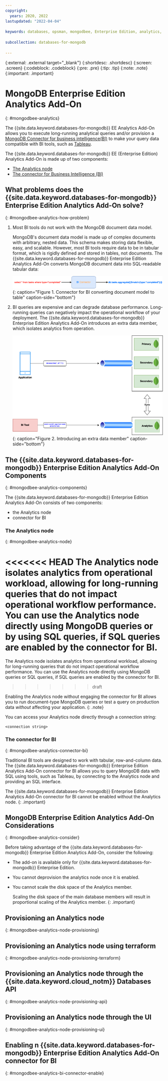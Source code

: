 ```yaml
---
copyright:
  years: 2020, 2022
lastupdated: "2022-04-04"

keywords: databases, opsman, mongodbee, Enterprise Edition, analytics, bi connector

subcollection: databases-for-mongodb

---
```


{:external: .external target="_blank"}
{:shortdesc: .shortdesc}
{:screen: .screen}
{:codeblock: .codeblock}
{:pre: .pre}
{:tip: .tip}
{:note: .note}
{:important: .important}

# MongoDB Enterprise Edition Analytics Add-On
{: #mongodbee-analytics}

The {{site.data.keyword.databases-for-mongodb}} EE Analytics Add-On allows you to execute long-running analytical queries and/or provision a [MongoDB Connector for business intelligence(BI)](https://docs.mongodb.com/bi-connector/current/) to make your query data compatible with BI tools, such as [Tableau](https://www.tableau.com/).

The {{site.data.keyword.databases-for-mongodb}} EE (Enterprise Edition) Analytics Add-On is made up of two components:
- [The Analytics node](#mongodbee-analytics-node)
- [The connector for Business Intelligence (BI)](#mongodbee-analytics-connector-bi)

## What problems does the {{site.data.keyword.databases-for-mongodb}} Enterprise Edition Analytics Add-On solve?
{: #mongodbee-analytics-how-problem}

1. Most BI tools do not work with the MongoDB document data model. 

    MongoDB's document data model is made up of complex documents with arbitrary, nested data. This schema makes storing data flexible, easy, and scalable. However, most BI tools require data to be in tabular format, which is rigidly defined and stored in tables, not documents. The {{site.data.keyword.databases-for-mongodb}} Enterprise Edition Analytics Add-On converts MongoDB document data into SQL-readable tabular data:

    ![Connector for BI converting document model to table](images/bi-connector-model.png){: caption="Figure 1. Connector for BI converting document model to table" caption-side="bottom"}

1. BI queries are expensive and can degrade database performance. 
    Long-running queries can negatively impact the operational workflow of your deployment. The {{site.data.keyword.databases-for-mongodb}} Enterprise Edition Analytics Add-On introduces an extra data member, which isolates analytics from operation.

    ![Introducing an extra data member](images/bi-connector-extra-data-member.png){: caption="Figure 2. Introducing an extra data member" caption-side="bottom"}
    

## The {{site.data.keyword.databases-for-mongodb}} Enterprise Edition Analytics Add-On Components
{: #mongodbee-analytics-components}

The {{site.data.keyword.databases-for-mongodb}} Enterprise Edition Analytics Add-On consists of two components:
- the Analytics node
- connector for BI

### The Analytics node
{: #mongodbee-analytics-node}

<<<<<<< HEAD
The Analytics node isolates analytics from operational workload, allowing for long-running queries that do not impact operational workflow performance. You can use the Analytics node directly using MongoDB queries or by using SQL queries, if SQL queries are enabled by the connector for BI. 
=======
The Analytics node isolates analytics from operational workload, allowing for long-running queries that do not impact operational workflow performance. You can use the Analytics node directly using MongoDB queries or SQL queries, if SQL queries are enabled by the connector for BI. 
>>>>>>> draft

Enabling the Analytics node without engaging the connector for BI allows you to run document-type MongoDB queries or test a query on production data _without_ affecting your application. 
{: .note}

You can access your Analytics node directly through a connection string:

```shell
<connection string>
```

### The connector for BI
{: #mongodbee-analytics-connector-bi}

Traditional BI tools are designed to work with tabular, row-and-column data. The {{site.data.keyword.databases-for-mongodb}} Enterprise Edition Analytics Add-On connector for BI allows you to query MongoDB data with SQL using tools, such as Tableau, by connecting to the Analytics node and providing an SQL interface.

The {{site.data.keyword.databases-for-mongodb}} Enterprise Edition Analytics Add-On connector for BI cannot be enabled without the Analytics node.
{: .important}

## MongoDB Enterprise Edition Analytics Add-On Considerations
{: #mongodbee-analytics-consider}

Before taking advantage of the {{site.data.keyword.databases-for-mongodb}} Enterprise Edition Analytics Add-On, consider the following:

- The add-on is available only for {{site.data.keyword.databases-for-mongodb}} Enterprise Edition.
- You cannot deprovision the analytics node once it is enabled.
- You cannot scale the disk space of the Analytics member. 
  
    Scaling the disk space of the main database members will result in proportional scaling of the Analytics member.
    {: .important}

## Provisioning an Analytics node
{: #mongodbee-analytics-node-provisioning}

## Provisioning an Analytics node using terraform
{: #mongodbee-analytics-node-provisioning-terraform}



## Provisioning an Analytics node through the {{site.data.keyword.cloud_notm}} Databases API
{: #mongodbee-analytics-node-provisioning-api}



## Provisioning an Analytics node through the UI
{: #mongodbee-analytics-node-provisioning-ui}


## Enabling n {{site.data.keyword.databases-for-mongodb}} Enterprise Edition Analytics Add-On connector for BI
{: #mongodbee-analytics-bi-connector-enable}


